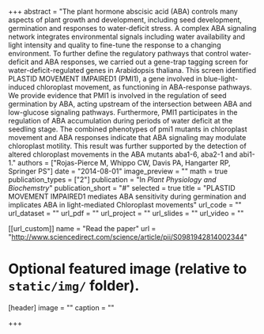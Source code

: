 +++
abstract = "The plant hormone abscisic acid (ABA) controls many aspects of plant growth and development, including seed development, germination and responses to water-deficit stress. A complex ABA signaling network integrates environmental signals including water availability and light intensity and quality to fine-tune the response to a changing environment. To further define the regulatory pathways that control water-deficit and ABA responses, we carried out a gene-trap tagging screen for water-deficit-regulated genes in Arabidopsis thaliana. This screen identified PLASTID MOVEMENT IMPAIRED1 (PMI1), a gene involved in blue-light-induced chloroplast movement, as functioning in ABA-response pathways. We provide evidence that PMI1 is involved in the regulation of seed germination by ABA, acting upstream of the intersection between ABA and low-glucose signaling pathways. Furthermore, PMI1 participates in the regulation of ABA accumulation during periods of water deficit at the seedling stage. The combined phenotypes of pmi1 mutants in chloroplast movement and ABA responses indicate that ABA signaling may modulate chloroplast motility. This result was further supported by the detection of altered chloroplast movements in the ABA mutants aba1-6, aba2-1 and abi1-1."
authors = ["Rojas-Pierce M, Whippo CW, Davis PA, Hangarter RP, Springer PS"]
date = "2014-08-01"
image_preview = ""
math = true
publication_types = ["2"]
publication = "In *Plant Physiology and Biochemstry*"
publication_short = "#"
selected = true
title = "PLASTID MOVEMENT IMPAIRED1 mediates ABA sensitivity during germination and implicates ABA in light-mediated Chloroplast movements"
url_code = ""
url_dataset = ""
url_pdf = ""
url_project = ""
url_slides = ""
url_video = ""

[[url_custom]]
name = "Read the paper"
url = "http://www.sciencedirect.com/science/article/pii/S0981942814002344"

# Optional featured image (relative to `static/img/` folder).
[header]
image = ""
caption = ""

+++
